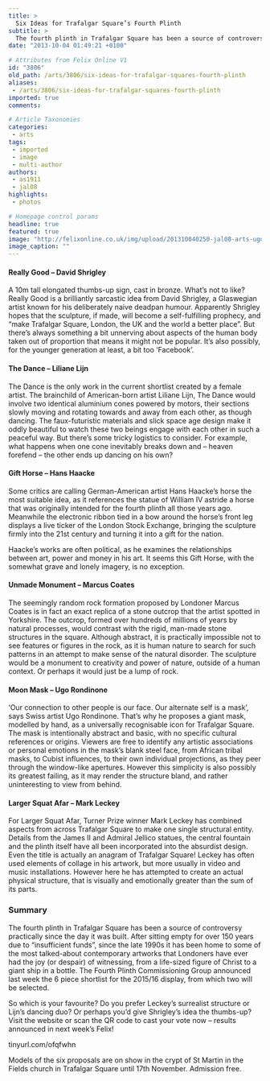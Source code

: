 ```yaml
---
title: >
  Six Ideas for Trafalgar Square’s Fourth Plinth
subtitle: >
  The fourth plinth in Trafalgar Square has been a source of controversy practically since the day it was built. After sitting empty for over 150 years due to “insufficient funds”...
date: "2013-10-04 01:49:21 +0100"

# Attributes from Felix Online V1
id: "3806"
old_path: /arts/3806/six-ideas-for-trafalgar-squares-fourth-plinth
aliases:
 - /arts/3806/six-ideas-for-trafalgar-squares-fourth-plinth
imported: true
comments:

# Article Taxonomies
categories:
 - arts
tags:
 - imported
 - image
 - multi-author
authors:
 - as1911
 - jal08
highlights:
 - photos

# Homepage control params
headline: true
featured: true
image: "http://felixonline.co.uk/img/upload/201310040250-jal08-arts-ugo435_0.jpg"
image_caption: ""
---
```


####  Really Good – David Shrigley

A 10m tall elongated thumbs-up sign, cast in bronze. What’s not to like?
 Really Good is a brilliantly sarcastic idea from David Shrigley, a Glaswegian artist known for his deliberately naive deadpan humour.
 Apparently Shrigley hopes that the sculpture, if made, will become a self-fulfilling prophecy, and “make Trafalgar Square, London, the UK and the world a better place”.
 But there’s always something a bit unnerving about aspects of the human body taken out of proportion that means it might not be popular. It’s also possibly, for the younger generation at least, a bit too ‘Facebook’.

####  The Dance – Liliane Lijn

The Dance is the only work in the current shortlist created by a female artist.
 The brainchild of American-born artist Liliane Lijn, The Dance would involve two identical aluminium cones powered by motors, their sections slowly moving and rotating towards and away from each other, as though dancing.
 The faux-futuristic materials and slick space age design make it oddly beautiful to watch these two beings engage with each other in such a peaceful way.
 But there’s some tricky logistics to consider. For example, what happens when one cone inevitably breaks down and – heaven forefend – the other ends up dancing on his own?

####  Gift Horse – Hans Haacke

Some critics are calling German-American artist Hans Haacke’s horse the most suitable idea, as it references the statue of William IV astride a horse that was originally intended for the fourth plinth all those years ago.
 Meanwhile the electronic ribbon tied in a bow around the horse’s front leg displays a live ticker of the London Stock Exchange, bringing the sculpture firmly into the 21st century and turning it into a gift for the nation.

Haacke’s works are often political, as he examines the relationships between art, power and money in his art. It seems this Gift Horse, with the somewhat grave and lonely imagery, is no exception.

####  Unmade Monument – Marcus Coates

The seemingly random rock formation proposed by Londoner Marcus Coates is in fact an exact replica of a stone outcrop that the artist spotted in Yorkshire. The outcrop, formed over hundreds of millions of years by natural processes, would contrast with the rigid, man-made stone structures in the square.
 Although abstract, it is practically impossible not to see features or figures in the rock, as it is human nature to search for such patterns in an attempt to make sense of the natural disorder.
 The sculpture would be a monument to creativity and power of nature, outside of a human context. Or perhaps it would just be a lump of rock.

####  Moon Mask – Ugo Rondinone

‘Our connection to other people is our face. Our alternate self is a mask’, says Swiss artist Ugo Rondinone. That’s why he proposes a giant mask, modelled by hand, as a universally recognisable icon for Trafalgar Square.
 The mask is intentionally abstract and basic, with no specific cultural references or origins. Viewers are free to identify any artistic associations or personal emotions in the mask’s blank steel face, from African tribal masks, to Cubist influences, to their own individual projections, as they peer through the window-like apertures. However this simplicity is also possibly its greatest failing, as it may render the structure bland, and rather uninteresting to view from behind.

####  Larger Squat Afar – Mark Leckey

For Larger Squat Afar, Turner Prize winner Mark Leckey has combined aspects from across Trafalgar Square to make one single structural entity. Details from the James II and Admiral Jellico statues, the central fountain and the plinth itself have all been incorporated into the absurdist design. Even the title is actually an anagram of Trafalgar Square!
 Leckey has often used elements of collage in his artwork, but more usually in video and music installations. However here he has attempted to create an actual physical structure, that is visually and emotionally greater than the sum of its parts.

###  Summary

The fourth plinth in Trafalgar Square has been a source of controversy practically since the day it was built. After sitting empty for over 150 years due to “insufficient funds”, since the late 1990s it has been home to some of the most talked-about contemporary artworks that Londoners have ever had the joy (or despair) of witnessing, from a life-sized figure of Christ to a giant ship in a bottle. The Fourth Plinth Commissioning Group announced last week the 6 piece shortlist for the 2015/16 display, from which two will be selected.

So which is your favourite? Do you prefer Leckey’s surrealist structure or Lijn’s dancing duo? Or perhaps you’d give Shrigley’s idea the thumbs-up? Visit the website or scan the QR code to cast your vote now – results announced in next week’s Felix!

tinyurl.com/ofqfwhn

Models of the six proposals are on show in the crypt of St Martin in the Fields church in Trafalgar Square until 17th November. Admission free.
